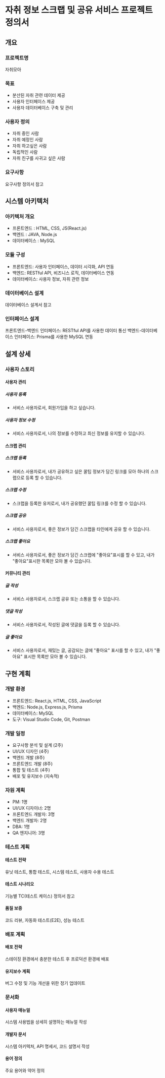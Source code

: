 # 자취 정보 스크랩 및 공유 서비스 프로젝트 정의서

## 개요

### 프로젝트명

자취모아

### 목표

- 분산된 자취 관련 데이터 제공
- 사용자 인터페이스 제공
- 사용자 데이터베이스 구축 및 관리

### 사용자 정의

- 자취 중인 사람
- 자취 예정인 사람
- 자취 하고싶은 사람
- 독립적인 사람
- 자취 친구를 사귀고 싶은 사람

### 요구사항

요구사항 정의서 참고

## 시스템 아키텍처

### 아키텍처 개요

- 프론트엔드 : HTML, CSS, JS(React.js)
- 백엔드 : JAVA, Node.js
- 데이터베이스 : MySQL

### 모듈 구성

- 프론트엔드: 사용자 인터페이스, 데이터 시각화, API 연동
- 백엔드: RESTful API, 비즈니스 로직, 데이터베이스 연동
- 데이터베이스: 사용자 정보, 자취 관련 정보

### 데이터베이스 설계

데이터베이스 설계서 참고

### 인터페이스 설계

프론트엔드-백엔드 인터페이스: RESTful API를 사용한 데이터 통신
백엔드-데이터베이스 인터페이스: Prisma를 사용한 MySQL 연동

## 설계 상세

### 사용자 스토리

#### 사용자 관리

##### 사용자 등록

- 서비스 사용자로서, 회원가입을 하고 싶습니다.

##### 사용자 정보 수정

- 서비스 사용자로서, 나의 정보를 수정하고 최신 정보를 유지할 수 있습니다.

#### 스크랩 관리

##### 스크랩 등록

- 서비스 사용자로서, 내가 공유하고 싶은 꿀팁 정보가 담긴 링크를 모아 하나의 스크랩으로 등록 할 수 있습니다.

##### 스크랩 수정

- 스크랩을 등록한 유저로서, 내가 공유했던 꿀팁 링크를 수정 할 수 있습니다.

##### 스크랩 공유

- 서비스 사용자로서, 좋은 정보가 담긴 스크랩을 타인에게 공유 할 수 있습니다.

##### 스크랩 좋아요

- 서비스 사용자로서, 좋은 정보가 담긴 스크랩에 "좋아요"표시를 할 수 있고, 내가 "좋아요"표시한 목록만 모아 볼 수 있습니다.

#### 커뮤니티 관리

##### 글 작성

- 서비스 사용자로서, 스크랩 공유 또는 소통을 할 수 있습니다.

##### 댓글 작성

- 서비스 사용자로서, 작성된 글에 댓글을 등록 할 수 있습니다.

##### 글 좋아요

- 서비스 사용자로서, 재밌는 글, 공감되는 글에 "좋아요" 표시를 할 수 있고,
  내가 "좋아요" 표시한 목록만 모아 볼 수 있습니다.

## 구현 계획

### 개발 환경

- 프론트엔드: React.js, HTML, CSS, JavaScript
- 백엔드: Node.js, Express.js, Prisma
- 데이터베이스: MySQL
- 도구: Visual Studio Code, Git, Postman

### 개발 일정

- 요구사항 분석 및 설계 (2주)
- UI/UX 디자인 (4주)
- 백엔드 개발 (8주)
- 프론트엔드 개발 (8주)
- 통합 및 테스트 (4주)
- 배포 및 유지보수 (지속적)

### 자원 계획

- PM: 1명
- UI/UX 디자이너: 2명
- 프론트엔드 개발자: 3명
- 백엔드 개발자: 2명
- DBA: 1명
- QA 엔지니어: 3명

### 테스트 계획

#### 테스트 전략

유닛 테스트, 통합 테스트, 시스템 테스트, 사용자 수용 테스트

#### 테스트 시나리오

기능별 TC(테스트 케이스) 정의서 참고

#### 품질 보증

코드 리뷰, 자동화 테스트(E2E), 성능 테스트

### 배포 계획

#### 배포 전략

스테이징 환경에서 충분한 테스트 후 프로덕션 환경에 배포

#### 유지보수 계획

버그 수정 및 기능 개선을 위한 정기 업데이트

### 문서화

#### 사용자 매뉴얼

시스템 사용법을 상세히 설명하는 매뉴얼 작성

#### 개발자 문서

시스템 아키텍처, API 명세서, 코드 설명서 작성

#### 용어 정의

주요 용어와 약어 정의
